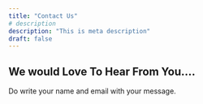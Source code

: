 ```yaml
---
title: "Contact Us"
# description
description: "This is meta description"
draft: false
---
```


## We would Love To Hear From You....

Do write your name and email with your message. 
